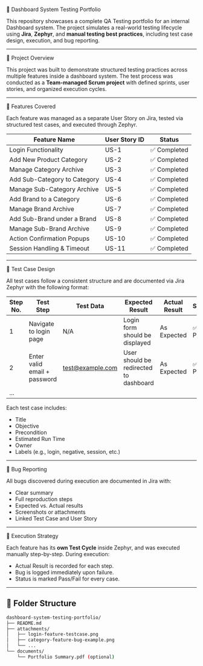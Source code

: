 🧪 Dashboard System Testing Portfolio

This repository showcases a complete QA Testing portfolio for an internal Dashboard system. The project simulates a real-world testing lifecycle using **Jira**, **Zephyr**, and **manual testing best practices**, including test case design, execution, and bug reporting.

---

📁 Project Overview

This project was built to demonstrate structured testing practices across multiple features inside a dashboard system. The test process was conducted as a **Team-managed Scrum project** with defined sprints, user stories, and organized execution cycles.

---

🧩 Features Covered

Each feature was managed as a separate User Story on Jira, tested via structured test cases, and executed through Zephyr.

| Feature Name                     | User Story ID | Status       |
|----------------------------------|----------------|--------------|
| Login Functionality              | US-1           | ✅ Completed |
| Add New Product Category         | US-2           | ✅ Completed |
| Manage Category Archive          | US-3           | ✅ Completed |
| Add Sub-Category to Category     | US-4           | ✅ Completed |
| Manage Sub-Category Archive      | US-5           | ✅ Completed |
| Add Brand to a Category          | US-6           | ✅ Completed |
| Manage Brand Archive             | US-7           | ✅ Completed |
| Add Sub-Brand under a Brand      | US-8           | ✅ Completed |
| Manage Sub-Brand Archive         | US-9           | ✅ Completed |
| Action Confirmation Popups       | US-10          | ✅ Completed |
| Session Handling & Timeout       | US-11          | ✅ Completed |

---

📝 Test Case Design

All test cases follow a consistent structure and are documented via Jira Zephyr with the following format:

| Step No. | Test Step                         | Test Data         | Expected Result                          | Actual Result   | Status |
|----------|-----------------------------------|-------------------|------------------------------------------|------------------|--------|
| 1        | Navigate to login page            | N/A               | Login form should be displayed           | As Expected     | ✅ Pass |
| 2        | Enter valid email + password      | test@example.com  | User should be redirected to dashboard   | As Expected     | ✅ Pass |
| ...      |                                   |                   |                                          |                  |        |

Each test case includes:
- Title
- Objective
- Precondition
- Estimated Run Time
- Owner
- Labels (e.g., login, negative, session, etc.)

---

🐞 Bug Reporting

All bugs discovered during execution are documented in Jira with:
- Clear summary
- Full reproduction steps
- Expected vs. Actual results
- Screenshots or attachments
- Linked Test Case and User Story

---

🔄 Execution Strategy

Each feature has its **own Test Cycle** inside Zephyr, and was executed manually step-by-step. During execution:
- Actual Result is recorded for each step.
- Bug is logged immediately upon failure.
- Status is marked Pass/Fail for every case.

---

## 📂 Folder Structure

```bash
dashboard-system-testing-portfolio/
├── README.md
├── attachments/
│   ├── login-feature-testcase.png
│   ├── category-feature-bug-example.png
│   └── ...
└── documents/
    └── Portfolio Summary.pdf (optional)
